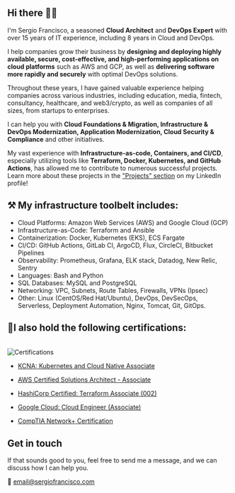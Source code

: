 ## Hi there 👋🏾

I'm Sergio Francisco, a seasoned **Cloud Architect** and **DevOps Expert** with over 15 years of IT experience, including 8 years in Cloud and DevOps.

I help companies grow their business by **designing and deploying highly available, secure, cost-effective, and high-performing applications on cloud platforms** such as AWS and GCP, as well as **delivering software more rapidly and securely** with optimal DevOps solutions.

Throughout these years, I have gained valuable experience helping companies across various industries, including education, media, fintech, consultancy, healthcare, and web3/crypto, as well as companies of all sizes, from startups to enterprises.

I can help you with **Cloud Foundations & Migration, Infrastructure & DevOps Modernization, Application Modernization, Cloud Security & Compliance** and other initiatives.

My vast experience with **Infrastructure-as-code, Containers, and CI/CD**, especially utilizing tools like **Terraform, Docker, Kubernetes, and GitHub Actions**, has allowed me to contribute to numerous successful projects. Learn more about these projects in the ["Projects" section](https://www.linkedin.com/in/srgfrancisco/details/projects/) on my LinkedIn profile!

## ⚒ My infrastructure toolbelt includes:

- Cloud Platforms: Amazon Web Services (AWS) and Google Cloud (GCP)
- Infrastructure-as-Code: Terraform and Ansible
- Containerization: Docker, Kubernetes (EKS), ECS Fargate
- CI/CD: GitHub Actions, GitLab CI, ArgoCD, Flux, CircleCI, Bitbucket Pipelines
- Observability: Prometheus, Grafana, ELK stack, Datadog, New Relic, Sentry
- Languages: Bash and Python
- SQL Databases: MySQL and PostgreSQL
- Networking: VPC, Subnets, Route Tables, Firewalls, VPNs (Ipsec)
- Other: Linux (CentOS/Red Hat/Ubuntu), DevOps, DevSecOps, Serverless, Deployment Automation, Nginx, Tomcat, Git, GitOps.

## 🏅I also hold the following certifications:

<br><img alt="Certifications" title="Certiications" src="https://cdn.hashnode.com/res/hashnode/image/upload/v1729612457022/f313b17c-cfee-43f1-85d1-18315059a632.png"><br>

* [KCNA: Kubernetes and Cloud Native Associate](https://www.credly.com/badges/1cdc8823-da55-4025-9d8d-282d60849fa7/public_url)
    
* [AWS Certified Solutions Architect - Associate](https://www.credly.com/badges/9cea9ac7-b527-4caa-b9b4-370b0d746ede/public_url)
    
* [HashiCorp Certified: Terraform Associate (002)](https://www.credly.com/badges/1ff76c72-cb64-468c-8964-5c69d6c750ca/public_url)
    
* [Google Cloud: Cloud Engineer (Associate)](https://www.credly.com/badges/3e35ca59-0cbe-450a-b1cf-ce32b85e0016/public_url)
    
* [CompTIA Network+ Certification](https://www.credly.com/badges/3e35ca59-0cbe-450a-b1cf-ce32b85e0016/public_url)

## Get in touch

If that sounds good to you, feel free to send me a message, and we can discuss how I can help you.

📧 [email@sergiofrancisco.com](mailto:email@sergiofrancisco.com)
